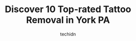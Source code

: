 ---
layout: ampstory
image: https://i0.wp.com/www.depkes.org/wp-content/uploads/2023/06/tattoo-removal-0-in-york-pa-1685876356.jpeg?resize=640,853
author: techidn
featured: false
description: Discover the impressive array of Tattoo Removal options in York PA, where you can find 10 of the largest Tattoo Removal establishments in the area. From renowned classics to hidden gems, Yor
title: Discover 10 Top-rated Tattoo Removal in York PA
cover:
   title: Discover 10 Top-rated Tattoo Removal in York PA
   subtitle: Rickpate
   background: https://www.depkes.org/wp-content/uploads/2023/06/tattoo-removal-0-in-york-pa-1685876356.jpeg

pages: 
 - layout: thirds
   top: <h1>#1 Grindhouse Tattoos</h1>
   bottom: "<p>I had a very positive experience with Grindhouse.    They were great to communicate with while initially setting up my appointment.    Kelly gave me great advice to help </p>"
   background: https://www.depkes.org/wp-content/uploads/2023/06/tattoo-removal-1-in-york-pa-1685876357.jpeg
   backgroundblur: true
 - layout: thirds
   top: <h1>#2 Lebo Skin Care- York</h1>
   bottom: "<p>Ive always had a wonderful experience when I visit Lèbo skincare center. I go once a month for a facial with Yashira and it is out of this world. She is very knowledg</p>"
   background: https://www.depkes.org/wp-content/uploads/2023/06/tattoo-removal-2-in-york-pa-1685876359.jpeg
   cta:
      link: https://www.depkes.org/blog/discover-10-top-rated-tattoo-removal-in-york-pa/
      text: Discover 10 Top-rated Tattoo Removal in York PA
 - layout: thirds
   top: <h1>#3 Ink and Arrow Cosmetic Tattoo Studio</h1>
   bottom: "<p>441 E Market St, York, PA 17403, United States</p>"
   background: https://www.depkes.org/wp-content/uploads/2023/06/tattoo-removal-3-in-york-pa-1685876360.jpeg
   cta:
      link: https://www.depkes.org/blog/discover-10-top-rated-tattoo-removal-in-york-pa/
      text: Discover 10 Top-rated Tattoo Removal in York PA
 - layout: thirds
   top: <h1>#4 A Built To Last Tattooing</h1>
   bottom: "<p>315 W Market St, York, PA 17401, United States</p>"
   background: https://images.unsplash.com/photo-1613843873231-1447db182f97?ixlib=rb-4.0.3&ixid=MnwxMjA3fDB8MHxwaG90by1wYWdlfHx8fGVufDB8fHx8&auto=format&fit=crop&w=640&h=853&q=80
   cta:
      link: https://www.depkes.org/blog/discover-10-top-rated-tattoo-removal-in-york-pa/
      text: Discover 10 Top-rated Tattoo Removal in York PA
 - layout: thirds
   top: <h1>#5 717 Tattoo, Body Piercing, & Tattoo Removal Studio 4</h1>
   bottom: "<p>444 Locust St, Columbia, PA 17512, United States</p>"
   background: https://images.unsplash.com/photo-1518640467707-6811f4a6ab73?ixlib=rb-4.0.3&ixid=MnwxMjA3fDB8MHxwaG90by1wYWdlfHx8fGVufDB8fHx8&auto=format&fit=crop&w=640&h=853&q=80
   cta:
      link: https://www.depkes.org/blog/discover-10-top-rated-tattoo-removal-in-york-pa/
      text: Discover 10 Top-rated Tattoo Removal in York PA
 - layout: thirds
   top: <h1>#6 Vivid Skin Tattoo</h1>
   bottom: "<p>3955 W Market St, West Manchester Township, PA 17408, United States</p>"
   background: https://images.unsplash.com/photo-1608501821300-4f99e58bba77?ixlib=rb-4.0.3&ixid=MnwxMjA3fDB8MHxwaG90by1wYWdlfHx8fGVufDB8fHx8&auto=format&fit=crop&w=640&h=853&q=80
   cta:
      link: https://www.depkes.org/blog/discover-10-top-rated-tattoo-removal-in-york-pa/
      text: Discover 10 Top-rated Tattoo Removal in York PA
 - layout: thirds
   top: <h1>#7 Westside Ink</h1>
   bottom: "<p>2227 W Market St, York, PA 17404, United States</p>"
   background: https://images.unsplash.com/photo-1462556791646-c201b8241a94?ixlib=rb-4.0.3&ixid=MnwxMjA3fDB8MHxwaG90by1wYWdlfHx8fGVufDB8fHx8&auto=format&fit=crop&w=640&h=853&q=80
   cta:
      link: https://www.depkes.org/blog/discover-10-top-rated-tattoo-removal-in-york-pa/
      text: Discover 10 Top-rated Tattoo Removal in York PA
 - layout: thirds
   middle: Continue reading...
   background: https://images.unsplash.com/photo-1608411404720-c8f0417bcdba?ixlib=rb-4.0.3&ixid=MnwxMjA3fDB8MHxwaG90by1wYWdlfHx8fGVufDB8fHx8&auto=format&fit=crop&w=640&h=853&q=80
   cta:
      link: https://www.depkes.org/blog/discover-10-top-rated-tattoo-removal-in-york-pa/
      text: Discover 10 Top-rated Tattoo Removal in York PA
      
---